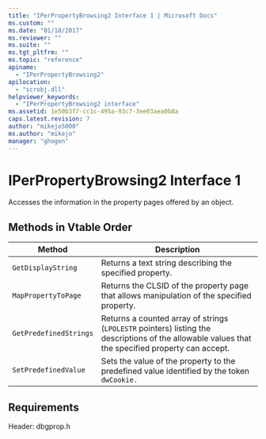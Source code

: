 ```yaml
---
title: "IPerPropertyBrowsing2 Interface 1 | Microsoft Docs"
ms.custom: ""
ms.date: "01/18/2017"
ms.reviewer: ""
ms.suite: ""
ms.tgt_pltfrm: ""
ms.topic: "reference"
apiname: 
  - "IPerPropertyBrowsing2"
apilocation: 
  - "scrobj.dll"
helpviewer_keywords: 
  - "IPerPropertyBrowsing2 interface"
ms.assetid: 1e50b3f7-cc1c-495a-93c7-3ee03aea0b8a
caps.latest.revision: 7
author: "mikejo5000"
ms.author: "mikejo"
manager: "ghogen"
---
```

# IPerPropertyBrowsing2 Interface 1
Accesses the information in the property pages offered by an object.  
  
## Methods in Vtable Order  
  
|Method|Description|  
|------------|-----------------|  
|`GetDisplayString`|Returns a text string describing the specified property.|  
|`MapPropertyToPage`|Returns the CLSID of the property page that allows manipulation of the specified property.|  
|`GetPredefinedStrings`|Returns a counted array of strings (`LPOLESTR` pointers) listing the descriptions of the allowable values that the specified property can accept.|  
|`SetPredefinedValue`|Sets the value of the property to the predefined value identified by the token `dwCookie.`|  
  
## Requirements  
 Header: dbgprop.h